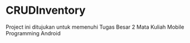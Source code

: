 # CRUDInventory
 Project ini ditujukan untuk memenuhi Tugas Besar 2 Mata Kuliah Mobile Programming Android
